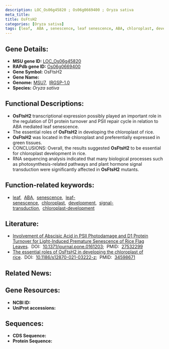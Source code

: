 ```yaml
---
description: LOC_Os06g45820 ; Os06g0669400 ; Oryza sativa
meta_title:
title: OsFtsH2
categories: [Oryza sativa]
tags: [leaf,  ABA , senescence, leaf senescence, ABA, chloroplast, development, signal transduction, chloroplast development]
---
```


## Gene Details:
- **MSU gene ID:** [LOC_Os06g45820](http://rice.uga.edu/cgi-bin/ORF_infopage.cgi?orf=LOC_Os06g45820)  
- **RAPdb gene ID:** [Os06g0669400](https://rapdb.dna.affrc.go.jp/locus/?name=Os06g0669400)  
- **Gene Symbol:** OsFtsH2
- **Gene Name:**
- **Genome:**  [MSU7](http://rice.uga.edu/),&nbsp;&nbsp;[IRGSP-1.0](https://rapdb.dna.affrc.go.jp/download/irgsp1.html)
- **Species:** *Oryza sativa*

## Functional Descriptions:
   - **OsFtsH2** transcriptional expression possibly played an important role in the regulation of D1 protein turnover and PSII repair cycle in relation to ABA mediated leaf senescence.
   - The essential roles of **OsFtsH2** in developing the chloroplast of rice.
   - **OsFtsH2** was located in the chloroplast and preferentially expressed in green tissues.
   - CONCLUSIONS: Overall, the results suggested **OsFtsH2** to be essential for chloroplast development in rice.
   - RNA sequencing analysis indicated that many biological processes such as photosynthesis-related pathways and plant hormone signal transduction were significantly affected in **OsFtsH2** mutants.

## Function-related keywords:
   - [leaf](/tags/leaf/),&nbsp;&nbsp;[ABA](/tags/ABA/),&nbsp;&nbsp;[senescence](/tags/senescence/),&nbsp;&nbsp;[leaf-senescence](/tags/leaf-senescence/),&nbsp;&nbsp;[chloroplast](/tags/chloroplast/),&nbsp;&nbsp;[development](/tags/development/),&nbsp;&nbsp;[signal-transduction](/tags/signal-transduction/),&nbsp;&nbsp;[chloroplast-development](/tags/chloroplast-development/)

## Literature:
   - [Involvement of Abscisic Acid in PSII Photodamage and D1 Protein Turnover for Light-Induced Premature Senescence of Rice Flag Leaves](https://www.doi.org/10.1371/journal.pone.0161203).&nbsp;&nbsp;DOI:&nbsp;&nbsp;[10.1371/journal.pone.0161203](https://www.doi.org/10.1371/journal.pone.0161203);&nbsp;&nbsp;PMID:&nbsp;&nbsp;[27532299](https://pubmed.ncbi.nlm.nih.gov/27532299/)
   - [The essential roles of OsFtsH2 in developing the chloroplast of rice](https://www.doi.org/10.1186/s12870-021-03222-z).&nbsp;&nbsp;DOI:&nbsp;&nbsp;[10.1186/s12870-021-03222-z](https://www.doi.org/10.1186/s12870-021-03222-z);&nbsp;&nbsp;PMID:&nbsp;&nbsp;[34598671](https://pubmed.ncbi.nlm.nih.gov/34598671/)

## Related News:

## Gene Resources:
- **NCBI ID:**  []()
- **UniProt accessions:** [](https://www.uniprot.org/uniprotkb//entry)

## Sequences:
- **CDS Sequence:**
- **Protein Sequence:**
